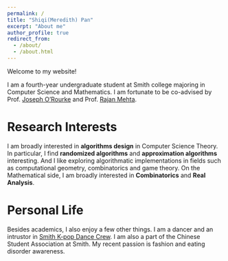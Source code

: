 ```yaml
---
permalink: /
title: "Shiqi(Meredith) Pan"
excerpt: "About me"
author_profile: true
redirect_from: 
  - /about/
  - /about.html
---
```


Welcome to my website!

I am a fourth-year undergraduate student at Smith college majoring in Computer Science and Mathematics. I am fortunate to be co-advised by Prof. [Joseph O’Rourke](http://www.science.smith.edu/~jorourke/) and Prof. [Rajan Mehta](http://www.math.smith.edu/~rmehta/).

Research Interests
======
I am broadly interested in **algorithms design** in Computer Science Theory. In particular, I find **randomized algorithms** and **approximation algorithms** interesting. And I like exploring algorithmatic implementations in fields such as computational geometry, combinatorics and game theory.
On the Mathematical side, I am broadly interested in **Combinatorics** and **Real Analysis**.

Personal Life
======
Besides academics, I also enjoy a few other things. I am a dancer and an intrustor in [Smith K-pop Dance Crew](https://www.instagram.com/smikpop/). I am also a part of the Chinese Student Association at Smith. My recent passion is fashion and eating disorder awareness.
